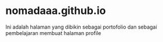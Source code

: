 # nomadaaa.github.io

Ini adalah halaman yang dibikin sebagai portofolio
dan sebagai pembelajaran membuat halaman profile
